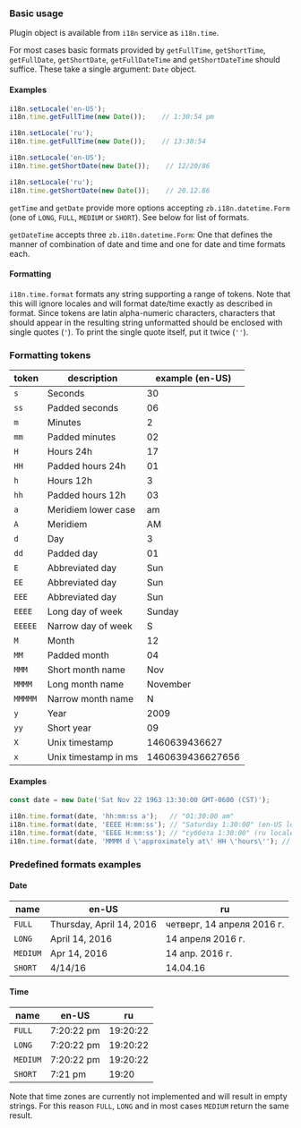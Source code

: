 ### Basic usage

Plugin object is available from `i18n` service as `i18n.time`.

For most cases basic formats provided by `getFullTime`, `getShortTime`, `getFullDate`, `getShortDate`, `getFullDateTime` and `getShortDateTime` should suffice.
These take a single argument: `Date` object.

#### Examples

```JavaScript
i18n.setLocale('en-US');
i18n.time.getFullTime(new Date());    // 1:30:54 pm

i18n.setLocale('ru');
i18n.time.getFullTime(new Date());    // 13:30:54
```

```JavaScript
i18n.setLocale('en-US');
i18n.time.getShortDate(new Date());    // 12/20/86

i18n.setLocale('ru');
i18n.time.getShortDate(new Date());    // 20.12.86
```

`getTime` and `getDate` provide more options accepting `zb.i18n.datetime.Form` (one of `LONG`, `FULL`, `MEDIUM` or `SHORT`). See below for list of formats.

`getDateTime` accepts three `zb.i18n.datetime.Form`: One that defines the manner of combination of date and time and one for date and time formats each.

#### Formatting

`i18n.time.format` formats any string supporting a range of tokens. Note that this will ignore locales and will format date/time exactly as described in format.
Since tokens are latin alpha-numeric characters, characters that should appear in the resulting string unformatted should be enclosed with single quotes (`'`).
To print the single quote itself, put it twice (`''`).

### Formatting tokens

| token  |      description     | example (en-US) |
|--------|----------------------|-----------------|
| `s`    | Seconds              |       30        |
| `ss`   | Padded seconds       |       06        |
| `m`    | Minutes              |        2        |
| `mm`   | Padded minutes       |       02        |
| `H`    | Hours 24h            |       17        |
| `HH`   | Padded hours 24h     |       01        |
| `h`    | Hours 12h            |        3        |
| `hh`   | Padded hours 12h     |       03        |
| `a`    | Meridiem lower case  |       am        |
| `A`    | Meridiem             |       AM        |
| `d`    | Day                  |        3        |
| `dd`   | Padded day           |       01        |
| `E`    | Abbreviated day      |       Sun       |
| `EE`   | Abbreviated day      |       Sun       |
| `EEE`  | Abbreviated day      |       Sun       |
| `EEEE` | Long day of week     |     Sunday      |
| `EEEEE`| Narrow day of week   |        S        |
| `M`    | Month                |       12        |
| `MM`   | Padded month         |       04        |
| `MMM`  | Short month name     |       Nov       |
| `MMMM` | Long month name      |    November     |
| `MMMMM`| Narrow month name    |        N        |
| `y`    | Year                 |      2009       |
| `yy`   | Short year           |       09        |
| `X`    | Unix timestamp       |  1460639436627  |
| `x`    | Unix timestamp in ms | 1460639436627656|

#### Examples

```JavaScript
const date = new Date('Sat Nov 22 1963 13:30:00 GMT-0600 (CST)');

i18n.time.format(date, 'hh:mm:ss a');   // "01:30:00 am"
i18n.time.format(date, 'EEEE H:mm:ss'); // "Saturday 1:30:00" (en-US locale)
i18n.time.format(date, 'EEEE H:mm:ss'); // "суббота 1:30:00" (ru locale)
i18n.time.format(date, 'MMMM d \'approximately at\' HH \'hours\''); // "November 23 approximately at 01 hours"
```

### Predefined formats examples

#### Date

| name           | en-US                    | ru                         |
|----------------|--------------------------|----------------------------|
| `FULL`         | Thursday, April 14, 2016 | четверг, 14 апреля 2016 г. |
| `LONG`         | April 14, 2016           | 14 апреля 2016 г.          |
| `MEDIUM`       | Apr 14, 2016             | 14 апр. 2016 г.            |
| `SHORT`        | 4/14/16                  | 14.04.16                   |

#### Time

| name     | en-US      | ru       |
|----------|------------|----------|
| `FULL`   | 7:20:22 pm | 19:20:22 |
| `LONG`   | 7:20:22 pm | 19:20:22 |
| `MEDIUM` | 7:20:22 pm | 19:20:22 |
| `SHORT`  | 7:21 pm    | 19:20    |

Note that time zones are currently not implemented and will result in empty strings. For this reason `FULL`, `LONG` and in most cases `MEDIUM` return the same result.
